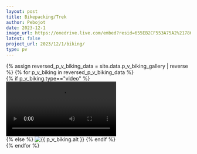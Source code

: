 ```yaml
---
layout: post
title: Bikepacking/Trek
author: Pebojot
date: 2023-12-1
image_url: https://onedrive.live.com/embed?resid=655EB2CF553A75A2%217861&authkey=%21AHXT-pJfSAFMIr0
latest: false
project_url: 2023/12/1/biking/
type: pv
---
```


<div class="container p-0">
  <div class="row p-0">
    {% assign reversed_p_v_biking_data = site.data.p_v_biking_gallery | reverse %}
    {% for p_v_biking in reversed_p_v_biking_data %}
    <div class="col-md-4 mt-3 col-lg-3 p-0">
      {% if p_v_biking.type=="video" %}
      <div class="embed-responsive embed-responsive-16by9">
        <video class="embed-responsive-item w-100" controls>
          <source src="{{ p_v_biking.src }}" type="video/mp4">
          Your browser does not support the video tag.
        </video>
      </div>
      {% else %}
      <img src="{{ p_v_biking.src }}" class="img-fluid" alt="{{ p_v_biking.alt }}">
      {% endif %}
    </div>
    {% endfor %}
  </div>
</div>
